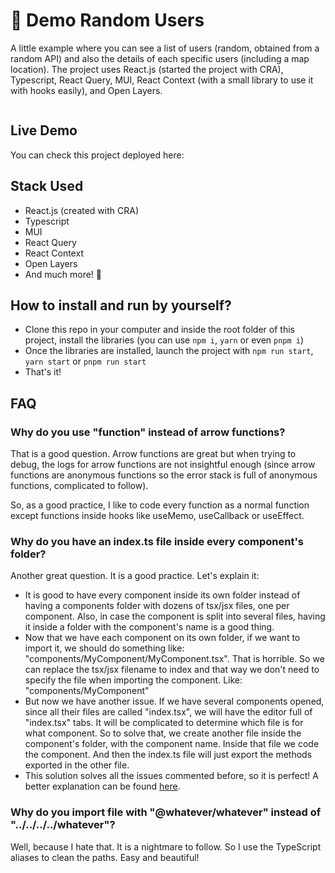 # 🤖 Demo Random Users

A little example where you can see a list of users (random, obtained from a random API) and also the details of each specific users (including a map location). The project uses React.js (started the project with CRA), Typescript, React Query, MUI, React Context (with a small library to use it with hooks easily), and Open Layers.

![]()

## Live Demo

You can check this project deployed here: []()

## Stack Used

- React.js (created with CRA)
- Typescript
- MUI
- React Query
- React Context
- Open Layers
- And much more! 🚀

## How to install and run by yourself?

- Clone this repo in your computer and inside the root folder of this project, install the libraries (you can use `npm i`, `yarn` or even `pnpm i`)
- Once the libraries are installed, launch the project with `npm run start`, `yarn start` or `pnpm run start`
- That's it!

## FAQ

### Why do you use "function" instead of arrow functions?

That is a good question. Arrow functions are great but when trying to debug, the logs for arrow functions are not insightful enough (since arrow functions are anonymous functions so the error stack is full of anonymous functions, complicated to follow).

So, as a good practice, I like to code every function as a normal function except functions inside hooks like useMemo, useCallback or useEffect.

### Why do you have an index.ts file inside every component's folder?

Another great question. It is a good practice. Let's explain it:

- It is good to have every component inside its own folder instead of having a components folder with dozens of tsx/jsx files, one per component. Also, in case the component is split into several files, having it inside a folder with the component's name is a good thing.
- Now that we have each component on its own folder, if we want to import it, we should do something like: "components/MyComponent/MyComponent.tsx". That is horrible. So we can replace the tsx/jsx filename to index and that way we don't need to specify the file when importing the component. Like: "components/MyComponent"
- But now we have another issue. If we have several components opened, since all their files are called "index.tsx", we will have the editor full of "index.tsx" tabs. It will be complicated to determine which file is for what component. So to solve that, we create another file inside the component's folder, with the component name. Inside that file we code the component. And then the index.ts file will just export the methods exported in the other file.
- This solution solves all the issues commented before, so it is perfect! A better explanation can be found [here](https://www.joshwcomeau.com/react/file-structure/).

### Why do you import file with "@whatever/whatever" instead of "../../../../whatever"?

Well, because I hate that. It is a nightmare to follow. So I use the TypeScript aliases to clean the paths. Easy and beautiful!
